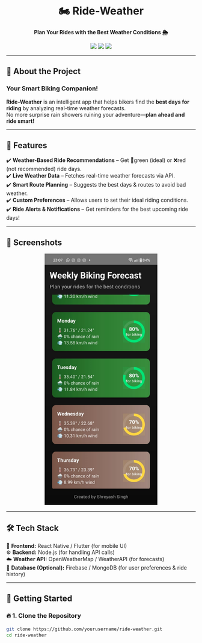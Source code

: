 <h1 align="center">🏍️ Ride-Weather</h1>
<p align="center">
  <b>Plan Your Rides with the Best Weather Conditions 🌦️</b>  
</p>
<p align="center">
  <img src="https://img.shields.io/badge/Status-Under%20Development-orange" />
  <img src="https://img.shields.io/badge/Made%20With-React%20Native%20|%20Node.js-blue" />
  <img src="https://img.shields.io/badge/License-Apache%202.0-green" />
</p>

---

## 🚀 About the Project  
### **Your Smart Biking Companion!**  
**Ride-Weather** is an intelligent app that helps bikers find the **best days for riding** by analyzing real-time weather forecasts.  
No more surprise rain showers ruining your adventure—**plan ahead and ride smart!**  

---

## 🌟 Features  
✔️ **Weather-Based Ride Recommendations** – Get 🚦green (ideal) or ❌red (not recommended) ride days.  
✔️ **Live Weather Data** – Fetches real-time weather forecasts via API.  
✔️ **Smart Route Planning** – Suggests the best days & routes to avoid bad weather.  
✔️ **Custom Preferences** – Allows users to set their ideal riding conditions.  
✔️ **Ride Alerts & Notifications** – Get reminders for the best upcoming ride days!  

---

## 🎨 Screenshots  
<p align="center">
  <img src="bikeride.jpg" width="300" alt="Ride-Weather Screenshot"/>
</p>

---

## 🛠️ Tech Stack  
📱 **Frontend:** React Native / Flutter (for mobile UI)  
⚙️ **Backend:** Node.js (for handling API calls)  
☁️ **Weather API:** OpenWeatherMap / WeatherAPI (for forecasts)  
💾 **Database (Optional):** Firebase / MongoDB (for user preferences & ride history)  

---

## 🏁 Getting Started  

### 🔥 1. Clone the Repository  
```bash
git clone https://github.com/yourusername/ride-weather.git
cd ride-weather
